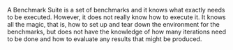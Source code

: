 A Benchmark Suite is a set of benchmarks and it knows what exactly needs to be executed.
However, it does not really know how to execute it.
It knows all the magic, that is, how to set up and tear down the environment for the benchmarks, but does not have the knowledge of how many iterations need to be done and how to evaluate any results that might be produced.